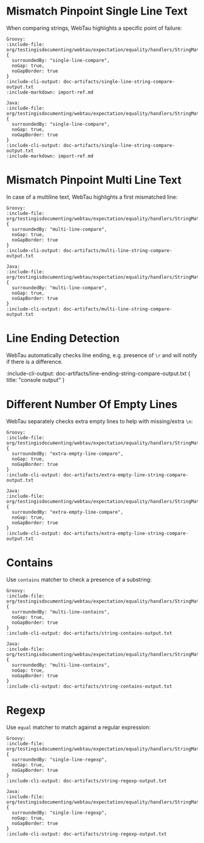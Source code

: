 # Mismatch Pinpoint Single Line Text

When comparing strings, WebTau highlights a specific point of failure:

```tabs
Groovy:
:include-file: org/testingisdocumenting/webtau/expectation/equality/handlers/StringMatchersGroovyExamplesTest.groovy {
  surroundedBy: "single-line-compare",
  noGap: true,
  noGapBorder: true
}
:include-cli-output: doc-artifacts/single-line-string-compare-output.txt 
:include-markdown: import-ref.md

Java:
:include-file: org/testingisdocumenting/webtau/expectation/equality/handlers/StringMatchersJavaExamplesTest.java {
  surroundedBy: "single-line-compare",
  noGap: true,
  noGapBorder: true
}
:include-cli-output: doc-artifacts/single-line-string-compare-output.txt 
:include-markdown: import-ref.md
```


# Mismatch Pinpoint Multi Line Text

In case of a multiline text, WebTau highlights a first mismatched line:

```tabs
Groovy:
:include-file: org/testingisdocumenting/webtau/expectation/equality/handlers/StringMatchersGroovyExamplesTest.groovy {
  surroundedBy: "multi-line-compare",
  noGap: true,
  noGapBorder: true
}
:include-cli-output: doc-artifacts/multi-line-string-compare-output.txt 

Java:
:include-file: org/testingisdocumenting/webtau/expectation/equality/handlers/StringMatchersJavaExamplesTest.java {
  surroundedBy: "multi-line-compare",
  noGap: true,
  noGapBorder: true
}
:include-cli-output: doc-artifacts/multi-line-string-compare-output.txt 
```

# Line Ending Detection

WebTau automatically checks line ending, e.g. presence of `\r` and will notify if there is a difference.

:include-cli-output: doc-artifacts/line-ending-string-compare-output.txt {
  title: "console output"
}

# Different Number Of Empty Lines

WebTau separately checks extra empty lines to help with missing/extra `\n`:

```tabs
Groovy:
:include-file: org/testingisdocumenting/webtau/expectation/equality/handlers/StringMatchersGroovyExamplesTest.groovy {
  surroundedBy: "extra-empty-line-compare",
  noGap: true,
  noGapBorder: true
}
:include-cli-output: doc-artifacts/extra-empty-line-string-compare-output.txt 

Java:
:include-file: org/testingisdocumenting/webtau/expectation/equality/handlers/StringMatchersJavaExamplesTest.java {
  surroundedBy: "extra-empty-line-compare",
  noGap: true,
  noGapBorder: true
}
:include-cli-output: doc-artifacts/extra-empty-line-string-compare-output.txt 
```

# Contains

Use `contains` matcher to check a presence of a substring:

```tabs
Groovy:
:include-file: org/testingisdocumenting/webtau/expectation/equality/handlers/StringMatchersGroovyExamplesTest.groovy {
  surroundedBy: "multi-line-contains",
  noGap: true,
  noGapBorder: true
}
:include-cli-output: doc-artifacts/string-contains-output.txt 

Java:
:include-file: org/testingisdocumenting/webtau/expectation/equality/handlers/StringMatchersJavaExamplesTest.java {
  surroundedBy: "multi-line-contains",
  noGap: true,
  noGapBorder: true
}
:include-cli-output: doc-artifacts/string-contains-output.txt 
```

# Regexp

Use `equal` matcher to match against a regular expression:

```tabs
Groovy:
:include-file: org/testingisdocumenting/webtau/expectation/equality/handlers/StringMatchersGroovyExamplesTest.groovy {
  surroundedBy: "single-line-regexp",
  noGap: true,
  noGapBorder: true
}
:include-cli-output: doc-artifacts/string-regexp-output.txt 

Java:
:include-file: org/testingisdocumenting/webtau/expectation/equality/handlers/StringMatchersJavaExamplesTest.java {
  surroundedBy: "single-line-regexp",
  noGap: true,
  noGapBorder: true
}
:include-cli-output: doc-artifacts/string-regexp-output.txt 
```




